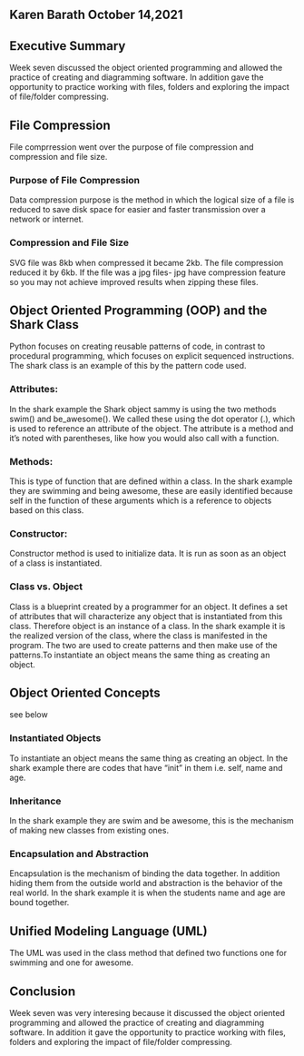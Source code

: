 ## Karen Barath October 14,2021

## Executive Summary 
Week seven discussed the object oriented programming and allowed the practice of creating and diagramming software.
In addition gave the opportunity to practice working with files, folders and exploring the impact of file/folder compressing.

## File Compression
File comprression went over the purpose of file compression and compression and file size.

### Purpose of File Compression
Data compression purpose is the  method in which the logical size of a file is reduced to save disk space
for easier and faster transmission over a network or internet. 

### Compression and File Size
SVG file was 8kb when compressed it became 2kb. The file compression reduced it by 6kb. 
If the file was a jpg files- jpg have compression feature so you may not achieve improved results when zipping these files.

## Object Oriented Programming (OOP) and the Shark Class
Python focuses on creating reusable patterns of code, in contrast to procedural programming, which focuses on explicit sequenced instructions.
The shark class is an example of this by the pattern code used.

### Attributes:
In the shark example the  Shark object sammy is using the two methods swim() and be_awesome(). We called these using the dot operator (.), which is used to reference an attribute of the object. The attribute is a method and it’s noted with parentheses, like how you would also call with a function.

### Methods:
This is type of function that are defined within a class. In the shark example they are swimming and being awesome,
these are easily identified because self in the function of these arguments which is a reference to objects based on this class.

### Constructor:
Constructor method is used to initialize data. It is run as soon as an object of a class is instantiated.

### Class vs. Object
Class is a blueprint created by a programmer for an object. It defines a set of attributes that will characterize any object 
that is instantiated from this class. Therefore object is an instance of a class. 
In the shark example it is  the realized version of the class, where the class is manifested in the program. 
The two are used to create patterns and then make use of the patterns.To instantiate an object means the same thing as creating an object.

## Object Oriented Concepts
see below

### Instantiated Objects
To instantiate an object means the same thing as creating an object.
In the shark example there are codes that have “init” in them i.e. self, name and age.

### Inheritance
In the shark example they are swim and be awesome, this is the  mechanism of making new classes from existing ones. 

### Encapsulation and Abstraction
Encapsulation is the mechanism of binding the data together. In addition hiding them from the outside world and abstraction
is the behavior of the real world. In the shark example it is when the students name and age are bound together.

## Unified Modeling Language (UML)
The UML was used in the class method that defined two functions one for swimming and one for awesome.

## Conclusion
Week seven was very interesing because it discussed the object oriented programming and allowed the practice of creating and diagramming software.
In addition it  gave the opportunity to practice working with files, folders and exploring the impact of file/folder compressing.
